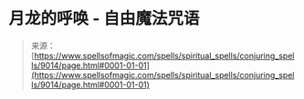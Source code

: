 <!--yml

分类：未分类

日期：2024年06月12日 18:44:45

-->

# 月龙的呼唤 - 自由魔法咒语

> 来源：[https://www.spellsofmagic.com/spells/spiritual_spells/conjuring_spells/9014/page.html#0001-01-01](https://www.spellsofmagic.com/spells/spiritual_spells/conjuring_spells/9014/page.html#0001-01-01)
